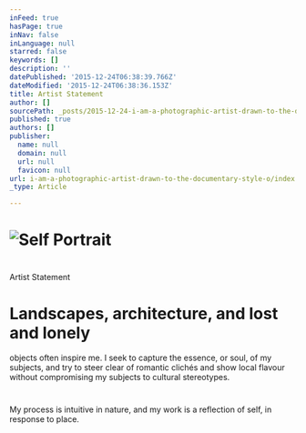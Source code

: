 ```yaml
---
inFeed: true
hasPage: true
inNav: false
inLanguage: null
starred: false
keywords: []
description: ''
datePublished: '2015-12-24T06:38:39.766Z'
dateModified: '2015-12-24T06:38:36.153Z'
title: Artist Statement
author: []
sourcePath: _posts/2015-12-24-i-am-a-photographic-artist-drawn-to-the-documentary-style-o.md
published: true
authors: []
publisher:
  name: null
  domain: null
  url: null
  favicon: null
url: i-am-a-photographic-artist-drawn-to-the-documentary-style-o/index.html
_type: Article

---
```

# ![Self Portrait](https://the-grid-user-content.s3-us-west-2.amazonaws.com/00862479-1321-469e-b461-e707bfe8decf.jpg)

# 

Artist Statement

# Landscapes, architecture, and lost and lonely
objects often inspire me. I seek to capture the essence, or soul, of my
subjects, and try to steer clear of romantic clichés and show local
flavour without compromising my subjects to cultural stereotypes.

# 

My process is intuitive in nature, and my work
is a reflection of self, in response to place.
